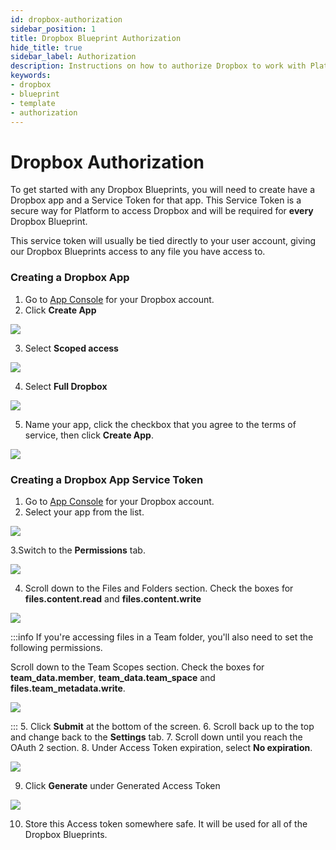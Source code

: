 ```yaml
---
id: dropbox-authorization
sidebar_position: 1
title: Dropbox Blueprint Authorization
hide_title: true
sidebar_label: Authorization
description: Instructions on how to authorize Dropbox to work with Platform's low-code Dropbox templates.
keywords:
- dropbox
- blueprint
- template
- authorization
---
```


# Dropbox Authorization
To get started with any Dropbox Blueprints, you will need to create have a Dropbox app and a Service Token for that app. This Service Token is a secure way for Platform to access Dropbox and will be required for **every** Dropbox Blueprint.

This service token will usually be tied directly to your user account, giving our Dropbox Blueprints access to any file you have access to.

### Creating a Dropbox App

1. Go to [App Console](https://www.dropbox.com/developers/apps) for your Dropbox account.
2. Click **Create App**  

![](https://cdn.sanity.io/images/2xyydva6/production/dd7663267d7d1714ab9747f992cffda97d167672-2024x270.png?w=450)

3. Select **Scoped access**

![](https://cdn.sanity.io/images/2xyydva6/production/3d1629f83264a2736fa957927f08896268179d76-2294x526.png?w=450)

4. Select **Full Dropbox**

![](https://cdn.sanity.io/images/2xyydva6/production/55648afa57e00c4976385794b1c96ff4608e3a5f-2228x496.png?w=450)

5. Name your app, click the checkbox that you agree to the terms of service, then click **Create App**.

![](https://cdn.sanity.io/images/2xyydva6/production/26ad193d2b24cfcf5aabecd807db2c9d4f2cc494-2222x580.png?w=450)


### Creating a Dropbox App Service Token
1. Go to [App Console](https://www.dropbox.com/developers/apps) for your Dropbox account.
2. Select your app from the list.  

![](https://cdn.sanity.io/images/2xyydva6/production/2c1e7b5ba3f03d0fdab6f1653b89dc0f248bfeda-656x532.png?w=450)

3.Switch to the **Permissions** tab.   

![](https://cdn.sanity.io/images/2xyydva6/production/8cf13890d0e0efe43370478a1093b6fe37a4a311-894x226.png?w=450)

4. Scroll down to the Files and Folders section. Check the boxes for **files.content.read** and **files.content.write**

![](https://cdn.sanity.io/images/2xyydva6/production/472c385431fc606e91b017b45331538aba0a8722-1436x494.png?w=450)

:::info
If you're accessing files in a Team folder, you'll also need to set the following permissions.

Scroll down to the Team Scopes section. Check the boxes for **team_data.member**, **team_data.team_space** and **files.team_metadata.write**.

![](https://cdn.sanity.io/images/2xyydva6/production/b7162859452b802d7f864afdad2c2b99a6a14592-1490x492.png?w=450)

:::
5. Click **Submit** at the bottom of the screen.
6. Scroll back up to the top and change back to the **Settings** tab.
7. Scroll down until you reach the OAuth 2 section.
8. Under Access Token expiration, select **No expiration**.

![](https://cdn.sanity.io/images/2xyydva6/production/00f16a87ff63471a1127595f599ae9d981238421-446x288.png?w=450)

9. Click **Generate** under Generated Access Token  

![](https://cdn.sanity.io/images/2xyydva6/production/80c462bee6956ab85f62118aec2a7e3154b1e59d-398x152.png?w=450)

10. Store this Access token somewhere safe. It will be used for all of the Dropbox Blueprints.
